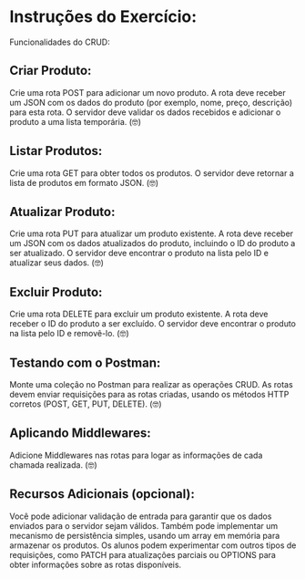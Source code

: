 # Instruções do Exercício:
Funcionalidades do CRUD:

## Criar Produto:
Crie uma rota POST para adicionar um novo produto.
A rota deve receber um JSON com os dados do produto (por exemplo, nome, preço, descrição) para esta rota.
O servidor deve validar os dados recebidos e adicionar o produto a uma lista temporária. (🤓)

## Listar Produtos:
Crie uma rota GET para obter todos os produtos.
O servidor deve retornar a lista de produtos em formato JSON. (🤓)

## Atualizar Produto:
Crie uma rota PUT para atualizar um produto existente.
A rota deve receber um JSON com os dados atualizados do produto, incluindo o ID do produto a ser atualizado.
O servidor deve encontrar o produto na lista pelo ID e atualizar seus dados. (🤓)

## Excluir Produto:
Crie uma rota DELETE para excluir um produto existente.
A rota deve receber o ID do produto a ser excluído.
O servidor deve encontrar o produto na lista pelo ID e removê-lo. (🤓)

## Testando com o Postman:
Monte uma coleção no Postman para realizar as operações CRUD.
As rotas devem enviar requisições para as rotas criadas, usando os métodos HTTP corretos (POST, GET, PUT, DELETE). (🤓)

## Aplicando Middlewares:
Adicione Middlewares nas rotas para logar as informações de cada chamada realizada. (🤓)

## Recursos Adicionais (opcional):
Você pode adicionar validação de entrada para garantir que os dados enviados para o servidor sejam válidos.
Também pode implementar um mecanismo de persistência simples, usando um array em memória para armazenar os produtos.
Os alunos podem experimentar com outros tipos de requisições, como PATCH para atualizações parciais ou OPTIONS para obter informações sobre as rotas disponíveis.